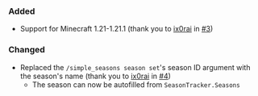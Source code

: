 ### Added

- Support for Minecraft 1.21-1.21.1 (thank you to [ix0rai](https://github.com/ix0rai)
  in [#3](https://github.com/steves-underwater-paradise/simple-seasons/pull/3))

### Changed

- Replaced the `/simple_seasons season set`'s season ID argument with the season's name (thank you to [ix0rai](https://github.com/ix0rai)
  in [#4](https://github.com/steves-underwater-paradise/simple-seasons/pull/4))
    - The season can now be autofilled from `SeasonTracker.Seasons`
